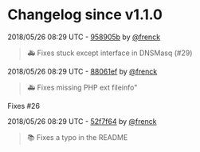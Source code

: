 # Changelog since v1.1.0

2018/05/26 08:29 UTC - [958905b](https://github.com/hassio-addons/addon-pi-hole/commit/958905bf2ee7a7d619bd51a9b0fb75640882110e) by [@frenck](https://github.com/frenck)
> :ambulance: Fixes stuck except interface in DNSMasq (#29) 

2018/05/26 08:29 UTC - [88061ef](https://github.com/hassio-addons/addon-pi-hole/commit/88061ef3fb8178ca48af106fc673cb617bb6bc75) by [@frenck](https://github.com/frenck)
> :ambulance: Fixes missing PHP ext fileinfo"

Fixes #26 

2018/05/26 08:29 UTC - [52f7f64](https://github.com/hassio-addons/addon-pi-hole/commit/52f7f64128446c5519115575ffa760620a7b4756) by [@frenck](https://github.com/frenck)
> :books: Fixes a typo in the README 


